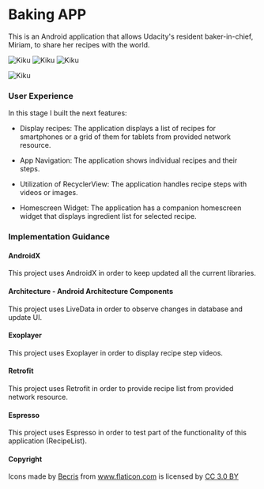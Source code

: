 # Baking APP

This is an Android application that allows Udacity's resident baker-in-chief, Miriam, to share her recipes with the world.

![Kiku](screenshots/capture1.png) ![Kiku](screenshots/capture2.png) ![Kiku](screenshots/capture3.png)

![Kiku](screenshots/capture4.png)

### User Experience

In this stage I built the next features:

* Display recipes: The application displays a list of recipes for smartphones or a grid of them for tablets from provided network resource.

* App Navigation: The application shows individual recipes and their steps.

* Utilization of RecyclerView: The application handles recipe steps with videos or images.

* Homescreen Widget: The application has a companion homescreen widget that displays ingredient list for selected recipe.

### Implementation Guidance

#### AndroidX

This project uses AndroidX in order to keep updated all the current libraries.

#### Architecture - Android Architecture Components

This project uses LiveData in order to observe changes in database and update UI.

#### Exoplayer

This project uses Exoplayer in order to display recipe step videos.

#### Retrofit

This project uses Retrofit in order to provide recipe list from provided network resource.

#### Espresso

This project uses Espresso in order to test part of the functionality of this application (RecipeList).

#### Copyright

<div>Icons made by <a href="https://www.flaticon.com/authors/becris" title="Becris">Becris</a> from <a href="https://www.flaticon.com/"             title="Flaticon">www.flaticon.com</a> is licensed by <a href="http://creativecommons.org/licenses/by/3.0/"             title="Creative Commons BY 3.0" target="_blank">CC 3.0 BY</a></div>